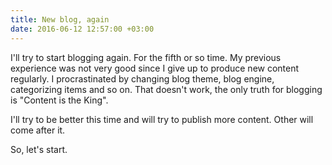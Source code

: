 ```yaml
---
title: New blog, again
date: 2016-06-12 12:57:00 +03:00
---
```


I'll try to start blogging again. For the fifth or so time. My previous experience was not very good since I give up to produce new content regularly. I procrastinated by changing blog theme, blog engine, categorizing items and so on. That doesn't work, the only truth for blogging is "Content is the King".

I'll try to be better this time and will try to publish more content. Other will come after it.

So, let's start.